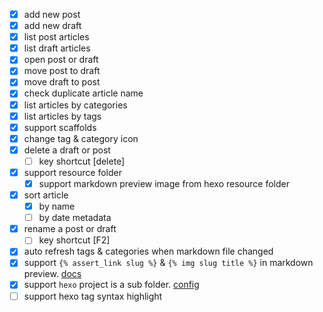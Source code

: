 - [x] add new post
- [x] add new draft
- [x] list post articles
- [x] list draft articles
- [x] open post or draft
- [x] move post to draft
- [x] move draft to post
- [x] check duplicate article name
- [x] list articles by categories
- [x] list articles by tags
- [x] support scaffolds
- [x] change tag & category icon
- [x] delete a draft or post
  - [ ] key shortcut [delete]
- [x] support resource folder
  - [x] support markdown preview image from hexo resource folder
- [x] sort article
  - [x] by name
  - [ ] by date metadata
- [x] rename a post or draft
  - [ ] key shortcut [F2]
- [x] auto refresh tags & categories when markdown file changed
- [x] support `{% assert_link slug %}` & `{% img slug title %}` in markdown preview. [docs](https://hexo.io/docs/asset-folders.html)
- [x] support `hexo` project is a sub folder. [config](./README.md#Extension-Setting)
- [ ] support hexo tag syntax highlight
